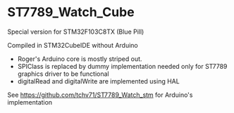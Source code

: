 # ST7789_Watch_Cube
Special version for STM32F103C8TX (Blue Pill)

Compiled in STM32CubeIDE without Arduino

- Roger's Arduino core is mostly striped out.
- SPIClass is replaced by dummy implementation needed only for ST7789 graphics driver to be functional
- digitalRead and digitalWrite are implemented using HAL

See https://github.com/tchv71/ST7789_Watch_stm for Arduino's implementation
